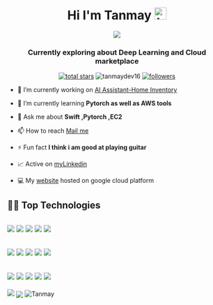 <h1 align="center">Hi I'm Tanmay <img src="https://user-images.githubusercontent.com/1303154/88677602-1635ba80-d120-11ea-84d8-d263ba5fc3c0.gif" width="28px" height="28px" alt="hi"></h1>
<p align="center">
  <a href="https://github.com/DenverCoder1/TanmayDev16">
    <img src="https://readme-typing-svg.demolab.com/?lines=Native-IOS%20and%20Deep%20Learning%20Engineer;Always%20exploring%20new%20stacks&font=Fira%20Code&center=true&width=500&height=45&color=ac913d&vCenter=true&pause=1000&size=22" /></a>
</p>

<h3 align="center">Currently exploring about Deep Learning and Cloud marketplace</h3>
<p align="center">
<a href="https://github.com/DenverCoder1?tab=repositories&sort=stargazers">
    <img alt="total stars" title="Total stars on GitHub" src="https://custom-icon-badges.demolab.com/github/stars/TanmayDev16?color=55960c&style=for-the-badge&labelColor=488207&logo=star"/></a>

<img src="https://komarev.com/ghpvc/?username=tanmaydev16&label=Profile%20views&color=ff0000&labelColor=ff0000&style=for-the-badge" alt="tanmaydev16" /> 

<a href="https://github.com/TanmayDev16?tab=followers">
    <img alt="followers" title="Follow me on Github" src="https://custom-icon-badges.demolab.com/github/followers/TanmayDev16?color=236ad3&labelColor=1155ba&style=for-the-badge&logo=person-add&label=Follow&logoColor=white"/></a>
</p>

- 🔭 I’m currently working on [AI Assistant-Home Inventory](https://github.com/TanmayDev16/Home_Inventory)

- 🌱 I’m currently learning **Pytorch as well as AWS tools**

- 💬 Ask me about **Swift ,Pytorch ,EC2**

- 📫 How to reach [Mail me](srivastava.tanmay.162003@gmail.com)

- ⚡ Fun fact **I think i am good at playing guitar**

- 📈 Active on [myLinkedin](https://www.linkedin.com/in/tanmay-srivastava-a0338623a/)

- 💻 My [website](http://tanmayy.tech) hosted on google cloud platform

<h2> 👨‍💻 Top Technologies</h2>
<h2><img src="https://img.shields.io/badge/-React-61DBFB?style=for-the-badge&labelColor=black&logo=react&logoColor=61DBFB">
<img src="https://img.shields.io/badge/-Javascript-F0DB4F?style=for-the-badge&labelColor=black&logo=javascript&logoColor=F0DB4F">
<img src="https://img.shields.io/badge/-Swift-007acc?style=for-the-badge&labelColor=black&logo=swift&logoColor=#F05138">
<img src="https://img.shields.io/badge/-Nodejs-3C873A?style=for-the-badge&labelColor=black&logo=node.js&logoColor=#339933">
<img src="https://img.shields.io/badge/-MySQL-e535ab?style=for-the-badge&labelColor=black&logo=mysql&logoColor=#4479A1">
</h2>
<h2>
  <img src="https://img.shields.io/badge/-SwiftUI-61DBFB?style=for-the-badge&labelColor=black&logo=swift&logoColor=61DBFB">
<img src="https://img.shields.io/badge/-ExpressJS-F0DB4F?style=for-the-badge&labelColor=black&logo=node.js&logoColor=#000000">
<img src="https://img.shields.io/badge/-Python-007acc?style=for-the-badge&labelColor=black&logo=python&logoColor=#3776AB">
<img src="https://img.shields.io/badge/-Tensorflow-3C873A?style=for-the-badge&labelColor=black&logo=tensorflow&logoColor=#FF6F00">
<img src="https://img.shields.io/badge/-MongoDB-e535ab?style=for-the-badge&labelColor=black&logo=mongodb&logoColor=#47A248">
</h2>
<h2>
<img src="https://img.shields.io/badge/-Git-61DBFB?style=for-the-badge&labelColor=black&logo=git&logoColor=#F05032">
    <img src="https://img.shields.io/badge/-NPM-F0DB4F?style=for-the-badge&labelColor=black&logo=NPM&logoColor=#CB3837">
    <img src="https://img.shields.io/badge/-HTML5-007acc?style=for-the-badge&labelColor=black&logo=html5&logoColor=#E34F26">
    <img src="https://img.shields.io/badge/-CSS3-3C873A?style=for-the-badge&labelColor=black&logo=css3&logoColor=#1572B6">
    <img src="https://img.shields.io/badge/-Xcode-e535ab?style=for-the-badge&labelColor=black&logo=xcode&logoColor=#147EFB">
  
</h2>
<img src="https://github-readme-stats.vercel.app/api/top-langs/?username=TanmayDev16&theme=buefy&hide_border=true" />
<img align="center" src="https://github-readme-activity-graph.vercel.app/graph?username=TanmayDev16&bg_color=ffffff&color=000000&line=04e61b&point=403d3d&area=true&hide_border=true" />
<img src=https://github-readme-stats.vercel.app/api?username=TanmayDev16&show_icons=true alt=Tanmay />

